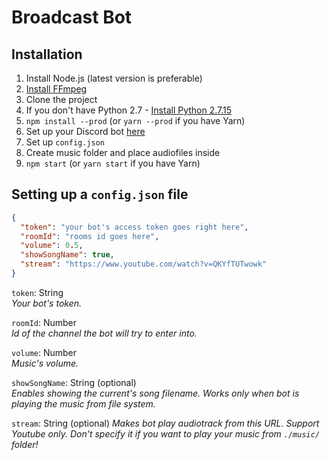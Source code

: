 # Broadcast Bot

## Installation

1. Install Node.js (latest version is preferable)
2. [Install FFmpeg](https://www.wikihow.com/Install-FFmpeg-on-Windows)
3. Clone the project
4. If you don't have Python 2.7 - [Install Python 2.7.15](https://www.python.org/downloads/release/python-2715/)
5. `npm install --prod` (or `yarn --prod` if you have Yarn)
6. Set up your Discord bot [here](https://discordapp.com/developers)
7. Set up `config.json`
8. Create music folder and place audiofiles inside
9. `npm start` (or `yarn start` if you have Yarn)

## Setting up a `config.json` file

```json
{
  "token": "your bot's access token goes right here",
  "roomId": "rooms id goes here",
  "volume": 0.5,
  "showSongName": true,
  "stream": "https://www.youtube.com/watch?v=QKYfTUTwowk"
}
```

`token`: String  
*Your bot's token.*

`roomId`: Number  
*Id of the channel the bot will try to enter into.*

`volume`: Number  
*Music's volume.*

`showSongName`: String (optional)  
*Enables showing the current's song filename. Works only when bot is playing the music from file system.*

`stream`: String (optional)
*Makes bot play audiotrack from this URL. Support Youtube only. Don't specify it if you want to play your music from `./music/` folder!*
